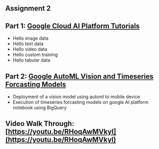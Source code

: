 Assignment 2
-

Part 1: [Google Cloud AI Platform Tutorials](https://github.com/raghavadevarajeurs/DeepLearning/tree/main/Assignment2/Assignment2%20Part1)
  -
 - Hello image data
 - Hello text data
 - Hello video data
 - Hello custom training
 - Hello tabular data
 
Part 2: [Google AutoML Vision and Timeseries Forcasting Models](https://github.com/raghavadevarajeurs/DeepLearning/tree/main/Assignment2/Assignment2%20Part2)
 - 
 - Deployment of a vision model using automl to mobile device
 - Execution of timeseries forcasting models on google AI platform notebook using BigQuery

Video Walk Through: [https://youtu.be/RHoqAwMVkyI](https://youtu.be/RHoqAwMVkyI)
-

